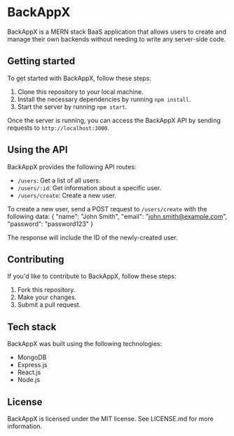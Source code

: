 # BackAppX

BackAppX is a MERN stack BaaS application that allows users to create and manage their own backends without needing to write any server-side code.

## Getting started

To get started with BackAppX, follow these steps:

1. Clone this repository to your local machine.
2. Install the necessary dependencies by running `npm install`.
3. Start the server by running `npm start`.

Once the server is running, you can access the BackAppX API by sending requests to `http://localhost:3000`.

## Using the API

BackAppX provides the following API routes:

- `/users`: Get a list of all users.
- `/users/:id`: Get information about a specific user.
- `/users/create`: Create a new user.

To create a new user, send a POST request to `/users/create` with the following data:
{
"name": "John Smith",
"email": "john.smith@example.com",
"password": "password123"
}

The response will include the ID of the newly-created user.

## Contributing

If you'd like to contribute to BackAppX, follow these steps:

1. Fork this repository.
2. Make your changes.
3. Submit a pull request.

## Tech stack

BackAppX was built using the following technologies:

- MongoDB
- Express.js
- React.js
- Node.js

## License

BackAppX is licensed under the MIT license. See LICENSE.md for more information.
